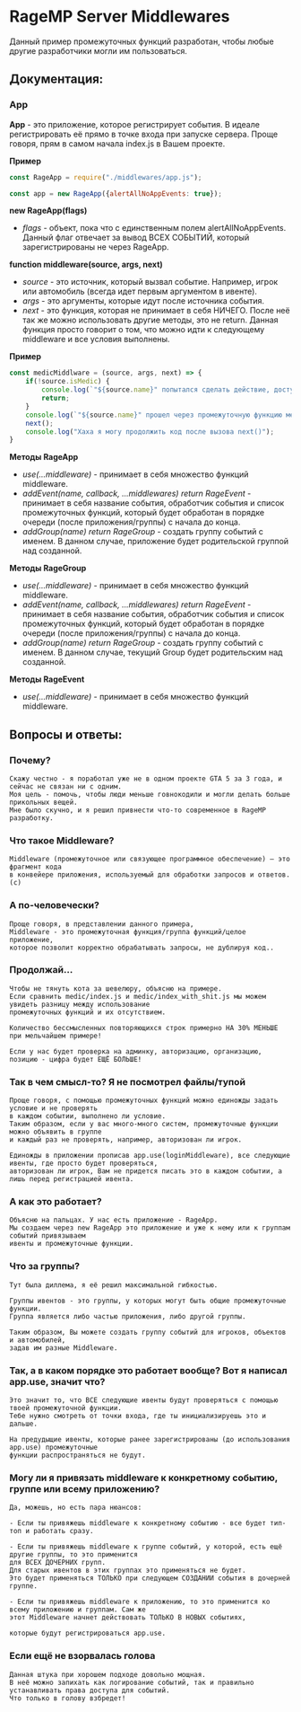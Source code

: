 # RageMP Server Middlewares

Данный пример промежуточных функций разработан, чтобы любые другие разработчики могли им пользоваться.

## Документация:

### App

**App** - это приложение, которое регистрирует события.
В идеале регистрировать её прямо в точке входа при запуске сервера.
Проще говоря, прям в самом начала index.js в Вашем проекте.

**Пример**
```JavaScript
const RageApp = require("./middlewares/app.js");

const app = new RageApp({alertAllNoAppEvents: true});
```

**new RageApp(flags)**

* *flags* - объект, пока что с единственным полем alertAllNoAppEvents. Данный флаг отвечает за вывод ВСЕХ СОБЫТИЙ, который зарегистрированы не через RageApp. 

**function middleware(source, args, next)**
* *source* - это источник, который вызвал событие. Например, игрок или автомобиль (всегда идет первым аргументом в ивенте).
* *args* - это аргументы, которые идут после источника события.
* *next* - это функция, которая не принимает в себя НИЧЕГО. После неё так же можно использовать другие методы, это не return. Данная функция просто говорит о том, что можно идти к следующему middleware и все условия выполнены.


**Пример**
```JavaScript
const medicMiddlware = (source, args, next) => {
	if(!source.isMedic) {
		console.log(`"${source.name}" попытался сделать действие, доступное для медиков, но он не медик и ничего не получилось!`);
		return;
	}
	console.log(`"${source.name}" прошел через промежуточную функцию медиков!`);
	next();
	console.log("Хаха я могу продолжить код после вызова next()");
}
```

**Методы RageApp**
* *use(...middleware)* - принимает в себя множество функций middleware.
* *addEvent(name, callback, ...middlewares) return RageEvent* - принимает в себя название события, обработчик события и список промежуточных функций, который будет обработан в порядке очереди (после приложения/группы) с начала до конца. 
* *addGroup(name) return RageGroup* - создать группу событий с именем. В данном случае, приложение будет родительской группой над созданной.

**Методы RageGroup**
* *use(...middleware)* - принимает в себя множество функций middleware.
* *addEvent(name, callback, ...middlewares) return RageEvent* - принимает в себя название события, обработчик события и список промежуточных функций, который будет обработан в порядке очереди (после приложения/группы) с начала до конца. 
* *addGroup(name) return RageGroup* - создать группу событий с именем. В данном случае, текущий Group будет родительским над созданной.

**Методы RageEvent** 
* *use(...middleware)* - принимает в себя множество функций middleware.

## Вопросы и ответы:

### Почему?
```
Скажу честно - я поработал уже не в одном проекте GTA 5 за 3 года, и сейчас не связан ни с одним.
Моя цель - помочь, чтобы люди меньше говнокодили и могли делать больше прикольных вещей.
Мне было скучно, и я решил привнести что-то современное в RageMP разработку.
```

### Что такое Middleware?
```
Middleware (промежуточное или связующее программное обеспечение) — это фрагмент кода 
в конвейере приложения, используемый для обработки запросов и ответов. (с)
```

### А по-человечески?
```
Проще говоря, в представлении данного примера, 
Middleware - это промежуточная функция/группа функций/целое приложение, 
которое позволит корректно обрабатывать запросы, не дублируя код..
```

### Продолжай...
```
Чтобы не тянуть кота за шевелюру, объясню на примере.
Если сравнить medic/index.js и medic/index_with_shit.js мы можем увидеть разницу между использование 
промежуточных функций и их отсутствием.

Количество бессмысленных повторяющихся строк примерно НА 30% МЕНЬШЕ при мельчайшем примере!

Если у нас будет проверка на админку, авторизацию, организацию, позицию - цифра будет ЕЩЁ БОЛЬШЕ!
```

### Так в чем смысл-то? Я не посмотрел файлы/тупой
```
Проще говоря, с помощью промежуточных функций можно единожды задать условие и не проверять 
в каждом событии, выполнено ли условие.
Таким образом, если у вас много-много систем, промежуточные функции можно объявить в группе
и каждый раз не проверять, например, авторизован ли игрок.

Единожды в приложении прописав app.use(loginMiddleware), все следующие ивенты, где просто будет проверяться, 
авторизован ли игрок, Вам не придется писать это в каждом событии, а лишь перед регистрацией ивента.
```

### А как это работает?
```
Объясню на пальцах. У нас есть приложение - RageApp.
Мы создаем через new RageApp это приложение и уже к нему или к группам событий привязываем 
ивенты и промежуточные функции.
```

### Что за группы?
```
Тут была диллема, я её решил максимальной гибкостью.

Группы ивентов - это группы, у которых могут быть общие промежуточные функции.
Группа является либо частью приложения, либо другой группы.

Таким образом, Вы можете создать группу событий для игроков, объектов и автомобилей, 
задав им разные Middleware.
```

### Так, а в каком порядке это работает вообще? Вот я написал app.use, значит что?
```
Это значит то, что ВСЕ следующие ивенты будут проверяться с помощью твоей промежуточной функции.
Тебе нужно смотреть от точки входа, где ты инициализируешь это и дальше. 

На предудыщие ивенты, которые ранее зарегистрированы (до использования app.use) промежуточные
функции распространяться не будут. 
```

### Могу ли я привязать middleware к конкретному событию, группе или всему приложению?
```
Да, можешь, но есть пара нюансов:

- Если ты привяжешь middleware к конкретному событию - все будет тип-топ и работать сразу.

- Если ты привяжешь middleware к группе событий, у которой, есть ещё другие группы, то это применится
для ВСЕХ ДОЧЕРНИХ групп.
Для старых ивентов в этих группах это применяться не будет. 
Это будет применяться ТОЛЬКО при следующем СОЗДАНИИ события в дочерней группе.

- Если ты привяжешь middleware к приложению, то это применится ко всему приложению и группам. Сам же
этот Middleware начнет действовать ТОЛЬКО В НОВЫХ событиях, 

которые будут регистрироваться app.use.
```

### Если ещё не взорвалась голова
```
Данная штука при хорошем подходе довольно мощная. 
В неё можно запихать как логирование событий, так и правильно устанавливать права доступа для событий.
Что только в голову взбредет!
```
